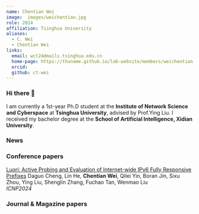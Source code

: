 ```yaml
---
name: Chentian Wei
image:  images/weichentian.jpg
role: 2024
affiliation: Tsinghua University
aliases:
  - C. Wei
  - Chentian Wei
links:
  email: wct24@mails.tsinghua.edu.cn
  home-page: https://thuname.github.io/lab-website/members/weichentian.html
  orcid: 
  github: ct-wei
---
```


### Hi there 👋
I am currently a 1st-year Ph.D student at the **Institute of Network Science and Cyberspace** at **Tsinghua University**, advised by Prof.Ying Liu. I received my bachelor degree at the **School of Artificial Intelligence, Xidian University**.


### News


### Conference papers

[Luori: Active Probing and Evaluation of Internet-wide IPv6 Fully Responsive Prefixes]()
Daguo Cheng, Lin He, __Chentian Wei__, Qilei Yin, Boran Jin, Sixu Zhou, Ying Liu, Shenglin Zhang, Fuchao Tan, Wenmao Liu  
_ICNP2024_



### Journal & Magazine papers

